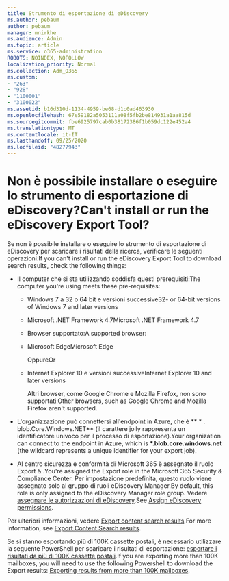 ```yaml
---
title: Strumento di esportazione di eDiscovery
ms.author: pebaum
author: pebaum
manager: mnirkhe
ms.audience: Admin
ms.topic: article
ms.service: o365-administration
ROBOTS: NOINDEX, NOFOLLOW
localization_priority: Normal
ms.collection: Adm_O365
ms.custom:
- "263"
- "928"
- "1100001"
- "3100022"
ms.assetid: b16d310d-1134-4959-be68-d1c0ad463930
ms.openlocfilehash: 67e59182a5053111a08f5fb2be814931a1aa815d
ms.sourcegitcommit: fbe6925797cab0b38172386f1b059dc122e452a4
ms.translationtype: MT
ms.contentlocale: it-IT
ms.lasthandoff: 09/25/2020
ms.locfileid: "48277943"
---
```

# <a name="cant-install-or-run-the-ediscovery-export-tool"></a><span data-ttu-id="2a6a8-102">Non è possibile installare o eseguire lo strumento di esportazione di eDiscovery?</span><span class="sxs-lookup"><span data-stu-id="2a6a8-102">Can't install or run the eDiscovery Export Tool?</span></span>

<span data-ttu-id="2a6a8-103">Se non è possibile installare o eseguire lo strumento di esportazione di eDiscovery per scaricare i risultati della ricerca, verificare le seguenti operazioni:</span><span class="sxs-lookup"><span data-stu-id="2a6a8-103">If you can't install or run the eDiscovery Export Tool to download search results, check the following things:</span></span>
  
- <span data-ttu-id="2a6a8-104">Il computer che si sta utilizzando soddisfa questi prerequisiti:</span><span class="sxs-lookup"><span data-stu-id="2a6a8-104">The computer you're using meets these pre-requisites:</span></span>

  - <span data-ttu-id="2a6a8-105">Windows 7 a 32 o 64 bit e versioni successive</span><span class="sxs-lookup"><span data-stu-id="2a6a8-105">32- or 64-bit versions of Windows 7 and later versions</span></span>

  - <span data-ttu-id="2a6a8-106">Microsoft .NET Framework 4.7</span><span class="sxs-lookup"><span data-stu-id="2a6a8-106">Microsoft .NET Framework 4.7</span></span>

  - <span data-ttu-id="2a6a8-107">Browser supportato:</span><span class="sxs-lookup"><span data-stu-id="2a6a8-107">A supported browser:</span></span>

  - <span data-ttu-id="2a6a8-108">Microsoft Edge</span><span class="sxs-lookup"><span data-stu-id="2a6a8-108">Microsoft Edge</span></span>

    <span data-ttu-id="2a6a8-109">Oppure</span><span class="sxs-lookup"><span data-stu-id="2a6a8-109">Or</span></span>

  - <span data-ttu-id="2a6a8-110">Internet Explorer 10 e versioni successive</span><span class="sxs-lookup"><span data-stu-id="2a6a8-110">Internet Explorer 10 and later versions</span></span>

    <span data-ttu-id="2a6a8-111">Altri browser, come Google Chrome e Mozilla Firefox, non sono supportati.</span><span class="sxs-lookup"><span data-stu-id="2a6a8-111">Other browsers, such as Google Chrome and Mozilla Firefox aren't supported.</span></span>

- <span data-ttu-id="2a6a8-112">L'organizzazione può connettersi all'endpoint in Azure, che è \*\* \* . blob.Core.Windows.NET\*\* (il carattere jolly rappresenta un identificatore univoco per il processo di esportazione).</span><span class="sxs-lookup"><span data-stu-id="2a6a8-112">Your organization can connect to the endpoint in Azure, which is **\*.blob.core.windows.net** (the wildcard represents a unique identifier for your export job).</span></span>

- <span data-ttu-id="2a6a8-113">Al centro sicurezza e conformità di Microsoft 365 è assegnato il ruolo Export &amp; .</span><span class="sxs-lookup"><span data-stu-id="2a6a8-113">You're assigned the Export role in the Microsoft 365 Security &amp; Compliance Center.</span></span> <span data-ttu-id="2a6a8-114">Per impostazione predefinita, questo ruolo viene assegnato solo al gruppo di ruoli eDiscovery Manager.</span><span class="sxs-lookup"><span data-stu-id="2a6a8-114">By default, this role is only assigned to the eDiscovery Manager role group.</span></span> <span data-ttu-id="2a6a8-115">Vedere [assegnare le autorizzazioni di eDiscovery](https://docs.microsoft.com/microsoft-365/compliance/assign-ediscovery-permissions).</span><span class="sxs-lookup"><span data-stu-id="2a6a8-115">See [Assign eDiscovery permissions](https://docs.microsoft.com/microsoft-365/compliance/assign-ediscovery-permissions).</span></span>

<span data-ttu-id="2a6a8-116">Per ulteriori informazioni, vedere [Export content search results](https://docs.microsoft.com/microsoft-365/compliance/export-search-results).</span><span class="sxs-lookup"><span data-stu-id="2a6a8-116">For more information, see [Export Content Search results](https://docs.microsoft.com/microsoft-365/compliance/export-search-results).</span></span>

<span data-ttu-id="2a6a8-117">Se si stanno esportando più di 100K cassette postali, è necessario utilizzare la seguente PowerShell per scaricare i risultati di esportazione:  [esportare i risultati da più di 100K cassette postali](https://docs.microsoft.com/microsoft-365/compliance/export-search-results?view=o365-worldwide%23exporting-results-from-more-than-100000-mailboxes).</span><span class="sxs-lookup"><span data-stu-id="2a6a8-117">If you are exporting more than 100K mailboxes, you will need to use the following Powershell to download the Export results:  [Exporting results from more than 100K mailboxes](https://docs.microsoft.com/microsoft-365/compliance/export-search-results?view=o365-worldwide%23exporting-results-from-more-than-100000-mailboxes).</span></span>